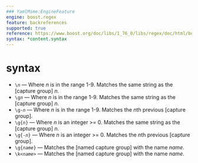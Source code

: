 ```yaml
---
### YamlMime:EngineFeature
engine: boost.regex
feature: backreferences
supported: true
reference: https://www.boost.org/doc/libs/1_76_0/libs/regex/doc/html/boost_regex/syntax/perl_syntax.html#boost_regex.syntax.perl_syntax.back_references
syntax: *content.syntax
---
```

# syntax

- <code>&#x5c;<em>n</em></code> &mdash; Where *n* is in the range 1-9. Matches the same string as the [capture group] *n*.
- <code>\g<em>n</em></code> &mdash; Where *n* is in the range 1-9. Matches the same string as the [capture group] *n*.
- <code>\g-<em>n</em></code> &mdash; Where *n* is in the range 1-9. Matches the *n*th previous [capture group].
- <code>\g{<em>n</em>}</code> &mdash; Where *n* is an integer >= 0. Matches the same string as the [capture group] *n*.
- <code>\g{-<em>n</em>}</code> &mdash; Where *n* is an integer >= 0. Matches the *n*th previous [capture group].
- <code>\g{<em>name</em>}</code> &mdash; Matches the [named capture group] with the name *name*.
- <code>\k&lt;<em>name</em>&gt;</code> &mdash; Matches the [named capture group] with the name *name*.
